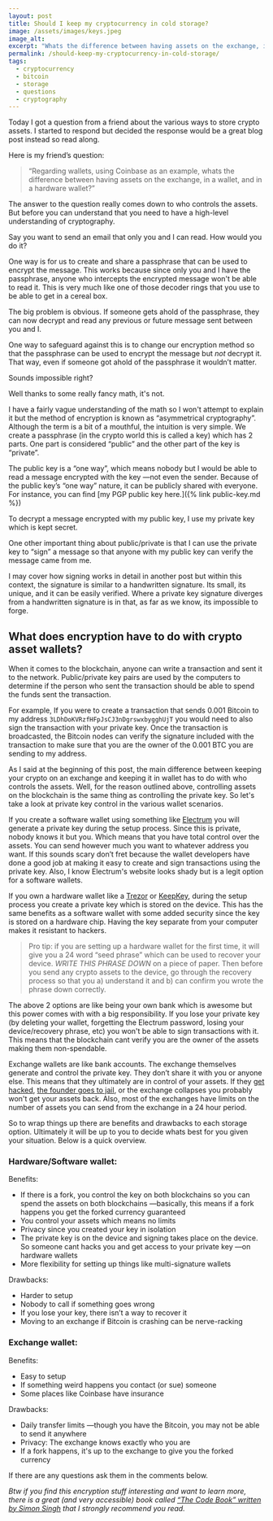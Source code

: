 ```yaml
---
layout: post
title: Should I keep my cryptocurrency in cold storage?
image: /assets/images/keys.jpeg
image_alt: 
excerpt: "Whats the difference between having assets on the exchange, in a wallet, and in a hardware wallet?"
permalink: /should-keep-my-cryptocurrency-in-cold-storage/
tags:
  - cryptocurrency
  - bitcoin
  - storage
  - questions
  - cryptography
--- 
```


Today I got a question from a friend about the various ways to store crypto assets. I started to respond but decided the response would be a great blog post instead so read along.

Here is my friend’s question:

> “Regarding wallets, using Coinbase as an example, whats the difference between having assets on the exchange, in a wallet, and in a hardware wallet?”

The answer to the question really comes down to who controls the assets. But before you can understand that you need to have a high-level understanding of cryptography.

Say you want to send an email that only you and I can read. How would you do it?

One way is for us to create and share a passphrase that can be used to encrypt the message. This works because since only you and I have the passphrase, anyone who intercepts the encrypted message won't be able to read it. This is very much like one of those decoder rings that you use to be able to get in a cereal box.

The big problem is obvious. If someone gets ahold of the passphrase, they can now decrypt and read any previous or future message sent between you and I.

One way to safeguard against this is to change our encryption method so that the passphrase can be used to encrypt the message but *not* decrypt it. That way, even if someone got ahold of the passphrase it wouldn’t matter.

Sounds impossible right?

Well thanks to some really fancy math, it's not.

I have a fairly vague understanding of the math so I won't attempt to explain it but the method of encryption is known as “asymmetrical cryptography”. Although the term is a bit of a mouthful, the intuition is very simple. We create a passphrase (in the crypto world this is called a key) which has 2 parts. One part is considered “public” and the other part of the key is “private”.

The public key is a “one way”, which means nobody but I would be able to read a message encrypted with the key —not even the sender. Because of the public key’s “one way” nature, it can be publicly shared with everyone. For instance, you can find [my PGP public key here.]({% link public-key.md %})

To decrypt a message encrypted with my public key, I use my private key which is kept secret.

One other important thing about public/private is that I can use the private key to “sign” a message so that anyone with my public key can verify the message came from me.

I may cover how signing works in detail in another post but within this context, the signature is similar to a handwritten signature. Its small, its unique, and it can be easily verified. Where a private key signature diverges from a handwritten signature is in that, as far as we know, its impossible to forge.

## What does encryption have to do with crypto asset wallets?

When it comes to the blockchain, anyone can write a transaction and sent it to the network. Public/private key pairs are used by the computers to determine if the person who sent the transaction should be able to spend the funds sent the transaction.

For example, If you were to create a transaction that sends 0.001 Bitcoin to my address `3LDhDoKVRzfHFpJsCJ3nDgrswxbygghUjT` you would need to also sign the transaction with your private key. Once the transaction is broadcasted, the Bitcoin nodes can verify the signature included with the transaction to make sure that you are the owner of the 0.001 BTC you are sending to my address.

As I said at the beginning of this post, the main difference between keeping your crypto on an exchange and keeping it in wallet has to do with who controls the assets. Well, for the reason outlined above, controlling assets on the blockchain is the same thing as controlling the private key. So let's take a look at private key control in the various wallet scenarios.

If you create a software wallet using something like [Electrum](https://electrum.org/) you will generate a private key during the setup process. Since this is private, nobody knows it but you. Which means that you have total control over the assets. You can send however much you want to whatever address you want. If this sounds scary don’t fret because the wallet developers have done a good job at making it easy to create and sign transactions using the private key. Also, I know Electrum's website looks shady but is a legit option for a software wallets.

If you own a hardware wallet like a [Trezor](https://trezor.io/) or [KeepKey](https://www.keepkey.com/), during the setup process you create a private key which is stored on the device. This has the same benefits as a software wallet with some added security since the key is stored on a hardware chip. Having the key separate from your computer makes it resistant to hackers.

> Pro tip: if you are setting up a hardware wallet for the first time, it will give you a 24 word “seed phrase” which can be used to recover your device. *WRITE THIS PHRASE DOWN* on a piece of paper. Then before you send any crypto assets to the device, go through the recovery process so that you a) understand it and b) can confirm you wrote the phrase down correctly.

The above 2 options are like being your own bank which is awesome but this power comes with with a big responsibility. If you lose your private key (by deleting your wallet, forgetting the Electrum password, losing your device/recovery phrase, etc) you won't be able to sign transactions with it. This means that the blockchain cant verify you are the owner of the assets making them non-spendable.

Exchange wallets are like bank accounts. The exchange themselves generate and control the private key. They don’t share it with you or anyone else. This means that they ultimately are in control of your assets. If they [get hacked](https://en.wikipedia.org/wiki/Mt._Gox), [the founder goes to jail](https://www.theverge.com/2017/7/26/16035702/btce-arrest-bitcoin-alexander-vinnik-mt-gox-theft-suspect), or the exchange collapses you probably won't get your assets back. Also, most of the exchanges have limits on the number of assets you can send from the exchange in a 24 hour period.

So to wrap things up there are benefits and drawbacks to each storage option. Ultimately it will be up to you to decide whats best for you given your situation. Below is a quick overview.

### Hardware/Software wallet:

Benefits:
- If there is a fork, you control the key on both blockchains so you can spend the assets on both blockchains —basically, this means if a fork happens you get the forked currency guaranteed
- You control your assets which means no limits
- Privacy since you created your key in isolation
- The private key is on the device and signing takes place on the device. So someone cant hacks you and get access to your private key —on hardware wallets
- More flexibility for setting up things like multi-signature wallets

Drawbacks:
- Harder to setup
- Nobody to call if something goes wrong
- If you lose your key, there isn’t a way to recover it
- Moving to an exchange if Bitcoin is crashing can be nerve-racking 

### Exchange wallet:

Benefits:
- Easy to setup
- If something weird happens you contact (or sue) someone
- Some places like Coinbase have insurance

Drawbacks:
- Daily transfer limits —though you have the Bitcoin, you may not be able to send it anywhere
- Privacy: The exchange knows exactly who you are
- If a fork happens, it's up to the exchange to give you the forked currency

If there are any questions ask them in the comments below.

*Btw if you find this encryption stuff interesting and want to learn more, there is a great (and very accessible) book called [“The Code Book” written by Simon Singh](https://www.amazon.com/Code-Book-Science-Secrecy-Cryptography/dp/0385495323/ref=sr_1_1?ie=UTF8&qid=1511925030&sr=8-1&keywords=the+code+book) that I strongly recommend you read.*

